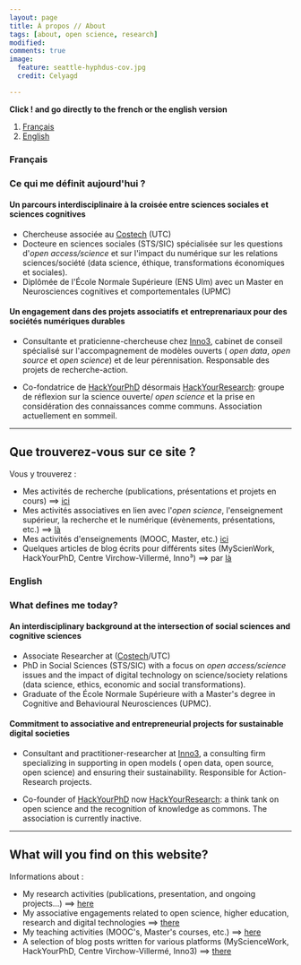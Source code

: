```yaml
---
layout: page
title: À propos // About
tags: [about, open science, research]
modified:
comments: true
image:
  feature: seattle-hyphdus-cov.jpg
  credit: Celyagd

---
```

**Click ! and go directly to the french or the english version**

1. [Français](#français)
2. [English](#english)

### Français <a name="français"></a>


### Ce qui me définit aujourd'hui ?

#### Un parcours interdisciplinaire à la croisée entre sciences sociales et sciences cognitives

- Chercheuse associée au [Costech](http://www.utc.fr/costech/) (UTC)
- Docteure en sciences sociales (STS/SIC) spécialisée sur les questions d'_open access/science_ et sur l'impact du numérique sur les relations sciences/société (data science, éthique, transformations économiques et sociales).
- Diplômée de l'École Normale Supérieure (ENS Ulm) avec un Master en Neurosciences cognitives et comportementales (UPMC)

#### Un engagement dans des projets associatifs et entreprenariaux pour des sociétés numériques durables

- Consultante et praticienne-chercheuse chez [Inno3](https://inno3.fr/), cabinet de conseil spécialisé sur l'accompagnement de modèles ouverts ( _open data_, _open source_ et _open science_) et de leur pérennisation. Responsable des projets de recherche-action.

- Co-fondatrice de [HackYourPhD](http://www.hackyourphd.org) désormais [HackYourResearch](http://www.hyr.science/): groupe de réflexion sur la science ouverte/ _open science_ et la prise en considération des connaissances comme communs. Association actuellement en sommeil. 

----

## Que trouverez-vous sur ce site ?

Vous y trouverez :

- Mes activités de recherche (publications, présentations et projets en cours) ==> [ici](http://celyagd.github.io/research/)
- Mes activités associatives en lien avec l'*open science*, l'enseignement supérieur, la recherche et le numérique (évènements, présentations, etc.) ==> [là](http://celyagd.github.io/openscience/)
- Mes activités d'enseignements (MOOC, Master, etc.) [ici](http://celyagd.github.io/teaching/)
- Quelques articles de blog écrits pour différents sites (MyScienWork, HackYourPhD, Centre Virchow-Villermé, Inno³) ==> par [là](http://celyagd.github.io/blog/)



### English <a name="english"></a>

### What defines me today? ##

#### An interdisciplinary background at the intersection of social sciences and cognitive sciences

- Associate Researcher at ([Costech](http://www.utc.fr/costech/)/UTC)
- PhD in Social Sciences (STS/SIC) with a focus on _open access/science_ issues and the impact of digital technology on science/society relations (data science, ethics, economic and social transformations).
- Graduate of the École Normale Supérieure with a Master's degree in Cognitive and Behavioural Neurosciences (UPMC).

#### Commitment to associative and entrepreneurial projects for sustainable digital societies

- Consultant and practitioner-researcher at [Inno3](https://inno3.fr/), a consulting firm specializing in supporting in open models ( open data, open source, open science) and ensuring their sustainability. Responsible for Action-Research projects.

- Co-founder of [HackYourPhD](http://www.hackyourphd.org) now [HackYourResearch](http://www.hyr.science/): a think tank on open science and the recognition of knowledge as commons. The association is currently inactive.

----

## What will you find on this website?

Informations about :

- My research activities (publications, presentation, and ongoing projects...) ==> [here](http://celyagd.github.io/research/)
- My associative engagements related to open science, higher education, research and digital technologies ==> [there](http://celyagd.github.io/openscience/)
- My teaching  activities (MOOC's, Master's courses, etc.)
 ==> [here](http://celyagd.github.io/teaching/)
- A selection of blog posts written for various platforms (MyScienceWork, HackYourPhD, Centre Virchow-Villermé, Inno3) ==> [there](http://celyagd.github.io/blog/)
